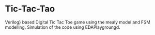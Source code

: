# Tic-Tac-Tao
Verilog} based Digital Tic Tac Toe game using the mealy model and FSM modelling.
Simulation of the code using EDAPlaygroungd.
